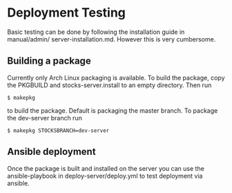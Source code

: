 # Deployment Testing

Basic testing can be done by following the installation guide in manual/admin/
server-installation.md. However this is very cumbersome. 

## Building a package

Currently only Arch Linux packaging is available. To build the package, copy the
PKGBUILD and stocks-server.install to an empty directory. Then run 

```
$ makepkg
```

to build the package. Default is packaging the master branch. To package the
dev-server branch run

```
$ makepkg STOCKSBRANCH=dev-server
```

## Ansible deployment

Once the package is built and installed on the server you can use the 
ansible-playbook in deploy-server/deploy.yml to test deployment via ansible. 
